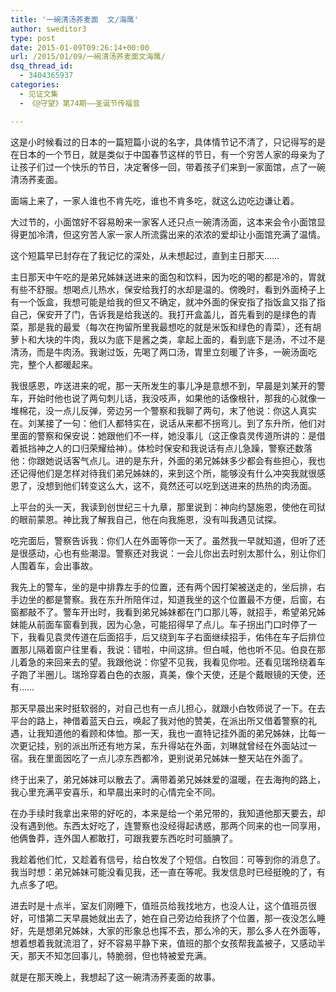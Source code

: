 ```yaml
---
title: '一碗清汤荞麦面  文/海鹰'
author: sweditor3
type: post
date: 2015-01-09T09:26:14+00:00
url: /2015/01/09/一碗清汤荞麦面文海鹰/
dsq_thread_id:
  - 3404365937
categories:
  - 见证文集
  - 《@守望》第74期——圣诞节传福音

---
```

这是小时候看过的日本的一篇短篇小说的名字，具体情节记不清了，只记得写的是在日本的一个节日，就是类似于中国春节这样的节日，有一个穷苦人家的母亲为了让孩子们过一个快乐的节日，决定奢侈一回，带着孩子们来到一家面馆，点了一碗清汤荞麦面。
  
面端上来了，一家人谁也不肯先吃，谁也不肯多吃，就这么边吃边谦让着。

大过节的，小面馆好不容易盼来一家客人还只点一碗清汤面，这本来会令小面馆显得更加冷清，但这穷苦人家一家人所流露出来的浓浓的爱却让小面馆充满了温情。

这个短篇早已封存在了我记忆的深处，从未想起过，直到主日那天……

主日那天中午吃的是弟兄姊妹送进来的面包和饮料，因为吃的喝的都是冷的，胃就有些不舒服。想喝点儿热水，保安给我打的水却是温的。傍晚时，看到外面椅子上有一个饭盒，我想可能是给我的但又不确定，就冲外面的保安指了指饭盒又指了指自己，保安开了门，告诉我是给我送的。我打开盒盖儿，首先看到的是绿色的青菜，那是我的最爱（每次在拘留所里我最想吃的就是米饭和绿色的青菜），还有胡萝卜和大块的牛肉，我以为底下是酱之类，拿起上面的，看到底下是汤，不过不是清汤，而是牛肉汤。我谢过饭，先喝了两口汤，胃里立刻暖了许多，一碗汤面吃完，整个人都暖起来。

我很感恩，咋送进来的呢，那一天所发生的事儿净是意想不到，早晨是刘某开的警车，开始时他也说了两句刺儿话，我没吱声，如果他的话像根针，那我的心就像一堆棉花，没一点儿反弹，旁边另一个警察和我聊了两句，末了他说：你这人真实在。刘某接了一句：他们人都特实在，说话从来都不拐弯儿。到了东升所，他们对里面的警察和保安说：她跟他们不一样，她没事儿（这正像袁灵传道所讲的：是借着抵挡神之人的口归荣耀给神）。体检时保安和我说话有点儿急躁，警察还数落他：你跟她说话客气点儿。进的是东升，外面的弟兄姊妹多少都会有些担心，我也还记得他们是怎样对待我们弟兄姊妹的，来到这个所，能够没有什么冲突我就很感恩了，没想到他们转变这么大，这不，竟然还可以吃到送进来的热热的肉汤面。

上平台的头一天，我读到创世纪三十九章，那里说到：神向约瑟施恩，使他在司狱的眼前蒙恩。神比我了解我自己，他在向我施恩，没有叫我遇见试探。

吃完面后，警察告诉我：你们人在外面等你一天了。虽然我一早就知道，但听了还是很感动，心也有些潮湿。警察还对我说：一会儿你出去时别太那什么，别让你们人围着车，会出事故。

我先上的警车，坐的是中排靠左手的位置，还有两个因打架被送走的，坐后排，右手边坐的都是警察。我在东升所陪伴过，知道我坐的这个位置最不方便，后窗，右窗都敲不了。警车开出时，我看到弟兄姊妹都在门口那儿等，就招手，希望弟兄姊妹能从前面车窗看到我，因为心急，可能招得早了点儿。车子拐出门口时停了一下，我看见袁灵传道在后面招手，后又绕到车子右面继续招手，佑伟在车子后排位置那儿隔着窗户往里看，我说：错啦，中间这排。但白喊，他也听不见。伯良在那儿着急的来回来去的望。我跟他说：你望不见我，我看见你啦。还看见瑞玲绕着车子跑了半圈儿。瑞玲穿着白色的衣服，真美，像个天使，还是个戴眼镜的天使，还有……

那天早晨出来时挺软弱的，对自己也有一点儿担心，就跟小白牧师说了一下。在去平台的路上，神借着蓝天白云，唤起了我对他的赞美，在派出所又借着警察的礼遇，让我知道他的看顾和体恤。那一天，我也一直特记挂外面的弟兄姊妹，比每一次更记挂，别的派出所还有地方呆，东升得站在外面，刘琳就曾经在外面站过一宿。我在里面因吃了一点儿凉东西都冷，更别说弟兄姊妹一整天站在外面了。

终于出来了，弟兄姊妹可以散去了。满带着弟兄姊妹爱的温暖，在去海拘的路上，我心里充满平安喜乐，和早晨出来时的心情完全不同。

在办手续时我拿出来带的好吃的，本来是给一个弟兄带的，我知道他那天要去，却没有遇到他。东西太好吃了，连警察也没经得起诱惑，那两个同来的也一同享用，他俩鲁莽，连外国人都敢打，可跟我要东西吃时可腼腆了。

我趁着他们忙，又趁着有信号，给白牧发了个短信。白牧回：可等到你的消息了。我当时想：弟兄姊妹可能没看见我，还一直在等呢。我发信息时已经挺晚的了，有九点多了吧。

进去时是十点半，室友们刚睡下，值班员给我找地方，也没人让，这个值班员很好，可惜第二天早晨她就出去了，她在自己旁边给我挤了个位置，那一夜没怎么睡好，先是想弟兄姊妹，大家的形象总也挥不去，那么冷的天，那么多人在外面等，想着想着我就流泪了，好不容易平静下来，值班的那个女孩帮我盖被子，又感动半天，那天不知怎回事儿，特脆弱，但也特被爱充满。

就是在那天晚上，我想起了这一碗清汤荞麦面的故事。
